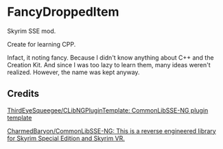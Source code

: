 # FancyDroppedItem

Skyrim SSE mod.

Create for learning CPP.

Infact, it noting fancy. Because I didn't know anything about C++ and the Creation Kit. And since I was too lazy to learn them, many ideas weren't realized. However, the name was kept anyway.

## Credits

[ThirdEyeSqueegee/CLibNGPluginTemplate: CommonLibSSE-NG plugin template](https://github.com/ThirdEyeSqueegee/CLibNGPluginTemplate)

[CharmedBaryon/CommonLibSSE-NG: This is a reverse engineered library for Skyrim Special Edition and Skyrim VR.](https://github.com/CharmedBaryon/CommonLibSSE-NG)
